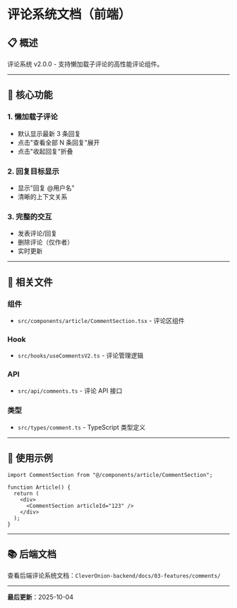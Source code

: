 # 评论系统文档（前端）

## 📋 概述

评论系统 v2.0.0 - 支持懒加载子评论的高性能评论组件。

---

## 🎯 核心功能

### 1. 懒加载子评论

- 默认显示最新 3 条回复
- 点击"查看全部 N 条回复"展开
- 点击"收起回复"折叠

### 2. 回复目标显示

- 显示"回复 @用户名"
- 清晰的上下文关系

### 3. 完整的交互

- 发表评论/回复
- 删除评论（仅作者）
- 实时更新

---

## 📁 相关文件

### 组件

- `src/components/article/CommentSection.tsx` - 评论区组件

### Hook

- `src/hooks/useCommentsV2.ts` - 评论管理逻辑

### API

- `src/api/comments.ts` - 评论 API 接口

### 类型

- `src/types/comment.ts` - TypeScript 类型定义

---

## 🔧 使用示例

```tsx
import CommentSection from "@/components/article/CommentSection";

function Article() {
  return (
    <div>
      <CommentSection articleId="123" />
    </div>
  );
}
```

---

## 📚 后端文档

查看后端评论系统文档：`CleverOnion-backend/docs/03-features/comments/`

---

**最后更新**：2025-10-04
